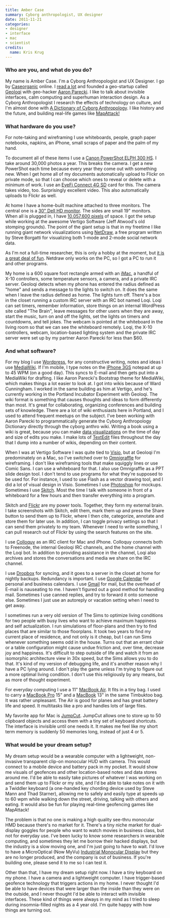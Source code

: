 ```yaml
---
title: Amber Case
summary: Cyborg anthropologist, UX designer
date: 2011-11-21
categories:
- designer
- interface
- mac
- scientist
credits:
  name: Kris Krug
---
```


### Who are you, and what do you do?

My name is Amber Case. I'm a Cyborg Anthropologist and UX Designer. I go by [Caseorganic](http://www.twitter.com/caseorganic "Amber's Twitter account.") online. I [read a lot](http://cyborganthropology.com/Category:Books "Books that Amber is reading.") and founded a geo-startup called [Geoloqi][] with geo-hacker [Aaron Parecki](http://aaronparecki.com "Aaron's website."). I like to talk about invisible interfaces, calm computing and superhuman interaction design. As a Cyborg Anthropologist I research the effects of technology on culture, and I'm almost done with [A Dictionary of Cyborg Anthropology](http://cyborganthropology.com/store/ "Amber's upcoming book."). I like history and the future, and building real-life games like [MapAttack!][mapattack]

### What hardware do you use?

For note-taking and wireframing I use whiteboards, people, graph paper notebooks, napkins, an iPhone, small scraps of paper and the palm of my hand.

To document all of these items I use a [Canon PowerShot ELPH 300 HS][powershot-elph-300-hs]. I take around 30,000 photos a year. This breaks the camera. I get a new PowerShot each time because every year they come out with something new. When I get home all of my documents automatically upload to Flickr on private mode, so that I can choose which ones to reveal or delete with a minimum of work. I use an [EyeFi Connect 4G SD][connect-x2] card for this. The camera takes video, too. Surprisingly excellent video. This also automatically uploads to Flickr as well.

At home I have a home-built machine attached to three monitors. The central one is a [30" Dell HD monitor][u3011]. The sides are small 19" monitors. When all is plugged in, I have [10,057,600 pixels](http://www.flickr.com/photos/caseorganic/4878458912/ "A photo of Amber's setup.") of space. I got the setup while working at the awesome Vertigo Software (Jeff Atwood's old stomping grounds). The point of the giant setup is that in my freetime I like running giant network visualizations using [NetDraw][], a free program written by Steve Borgatti for visualizing both 1-mode and 2-mode social network data.

As I'm not a full-time researcher, this is only a hobby at the moment, but [it is a great deal of fun](http://www.flickr.com/photos/caseorganic/sets/72157624621620243/detail/ "Amber's screenshots of NetDraw in action."). Netdraw only works on the PC, so I got a PC to run it and other programs.

My home is a 600 square foot rectangle armed with an [iMac][], a handful of X-10 controllers, some temperature sensors, a camera, and a private IRC server. Geoloqi detects when my phone has entered the radius defined as "home" and sends a message to the lights to switch on. It does the same when I leave the radius defined as home. The lights turn off. There's a box in the closet running a custom IRC server with an IRC bot named Loqi. Loqi can set timers, remember information, store things on an internal WordPress site called "The Brain", leave messages for other users when they are away, start the music, turn on and off the lights, set the lights on timers and countdowns, and tell jokes. The webcam is pointed at the whiteboard in the living room so that we can see the whiteboard remotely. Loqi, the X-10 controllers, webcam, location-based lighting system and the private IRC server were set up by my partner Aaron Parecki for less than $60.

### And what software?

For my blog I use [Wordpress][], for any constructive writing, notes and ideas I use [MediaWiki][]. If I'm mobile, I type notes on the [iPhone 3GS][iphone-3gs] notepad at up to 45 WPM (on a good day). This syncs to E-mail and then gets put into a MediaWiki for drafting. I like Aaron Parecki's Bootstrap theme for MediaWiki, which makes things a lot easier to look at. I got into wikis because of Ward Cunningham. I worked in the same building as him at Vertigo, and he's currently working in the Portland Incubator Experiment with Geoloqi. The wiki format is something that causes thoughts and ideas to form differently than most. It's great for collaborating, organizing conferences and building sets of knowledge. There are a lot of wiki enthusiasts here in Portland, and I used to attend frequent meetups on the subject. I've been working with Aaron Parecki to programmatically generate the Cyborg Anthropology Dictionary directly through the cyborg anthro wiki. Writing a book using a wiki is great, because you can make [data visualizations](http://cyborganthropology.com/Special:ChangeGraphs "Amber's change graphs.") on the time of day and size of edits you make. I make lots of [TextEdit][] files throughout the day that I dump into a number of wikis, depending on their content.

When I was at Vertigo Software I was quite tied to [Visio][], but at Geoloqi I'm predominately on a Mac, so I've switched over to [Omnigraffle][] for wireframing. I don't like wireframing tools that make squiggly lines or use Comic Sans. I can use a whiteboard for that. I also use Omnigraffle as a PPT slide design tool. I don't tend to use programs for what they're supposed to be used for. For instance, I used to use Flash as a vector drawing tool, and I did a lot of visual design in Visio. Sometimes I use [Photoshop][] for mockups. Sometimes I use [Skitch][]. Most the time I talk with someone in front of a whiteboard for a few hours and then transfer everything into a program.

Skitch and [Flickr][] are my power tools. Together, they form my external brain. I take screenshots with Skitch, edit them, mark them up and press the Share button to send them up to Flickr, where I then cite, categorize, annotate and store them for later use. In addition, I can toggle privacy settings so that I can send them privately to my team. Whenever I need to write something, I can pull research out of Flickr by using the search features on the site.

I use [Colloquy][] as an IRC client for Mac and iPhone. Colloquy connects both to Freenode, the internal Geoloqi IRC channels, and the home channel with the Loqi bot. In addition to providing assistance in the channel, Loqi also archives and stores the conversations and media we share on the IRC channel.

I use [Dropbox][] for syncing, and it goes to a server in the closet at home for nightly backups. Redundancy is important. I use [Google Calendar][google-calendar] for personal and business calendars. I use [Gmail][] for mail, but the overhead of E-mail is nauseating to me. I haven't figured out a good method for handling mail. Sometimes I use canned replies, and try to forward it onto someone else. Sometimes I just use an autoreply or vacation setting when I need to get away.

I sometimes run a very old version of The Sims to optimize living conditions for two people with busy lives who want to achieve maximum happiness and self actualization. I run simulations of floor-plans and then try to find places that are similar to those floorplans. It took two years to find my current place of residence, and not only is it cheap, but I can run Sims whenever something seems odd in the house. Turns out that an errant chair or a table configuration might cause undue friction and, over time, decrease joy and happiness. It's difficult to step outside of life and watch it from an isomorphic architecture view in 30x speed, but the Sims allows you to do that. It's kind of my version of debugging life, and it's another reason why I have a PC lying around. I don't play the game unless I'm trying to figure out a more optimal living condition. I don't use this religiously by any means, but as more of thought experiment.

For everyday computing I use a 11" [MacBook Air][macbook-air]. It fits in a tiny bag. I used to carry a [MacBook Pro][macbook-pro] 15" and a [MacBook][] 13" in the same Timbuktoo bag. It was rather unpleasant. The Air is good for planes and has great battery life and speed. It multitasks like a pro and handles lots of large files.

My favorite app for Mac is [JumpCut][]. JumpCut allows one to store up to 50 clipboard objects and access them with a tiny set of keyboard shortcuts. The interface is invisible until one needs it. It makes me feel like my short term memory is suddenly 50 memories long, instead of just 4 or 5.

### What would be your dream setup?

My dream setup would be a wearable computer with a lightweight, non-invasive transparent clip-on monocular HUD with camera. This would connect to a mobile device and battery pack in my pocket. It would show me visuals of geofences and other location-based notes and data stores around me. I'd be able to easily take pictures of whatever I was working on and send them up to Flickr or my site, and I'd be able to take notes on it with a Twiddler keyboard (a one-handed key chording device used by Steve Mann and Thad Starner), allowing me to safely and easily type at speeds up to 60 wpm while walking down the street, driving, talking with others and eating. It would also be fun for playing real-time geofencing games like MapAttack!

The problem is that no one is making a high quality see-thru monocular HMD because there's no market for it. There's a tiny niche market for dual-display goggles for people who want to watch movies in business class, but not for everyday use. I've been lucky to know some researchers in wearable computing, and sometimes they let me borrow their hacked displays, but the industry is a slow moving one, and I'm just going to have to wait. I'd love to have a MicroOptical (Now MyVu) [Industrial Monocular Display](http://www.flickr.com/photos/caseorganic/4611801231/ "Amber's photo of the MyVu.") but they are no longer produced, and the company is out of business. If you're building one, please send it to me so I can test it.

Other than that, I have my dream setup right now. I have a tiny keyboard on my phone. I have a camera and a lightweight computer. I have trigger-based geofence technology that triggers actions in my home. I never thought I'd be able to have devices that were larger than the inside than they were on the outside, and I never thought I'd be able to interact with invisible interfaces. These kind of things were always in my mind as I tried to sleep during insomnia-filled nights as a 4 year old. I'm quite happy with how things are turning out.

[colloquy]: https://colloquy.app/ "An IRC client for the Mac."
[connect-x2]: http://web.archive.org/web/20230408095245/https://www.amazon.com/Eye-Fi-Connect-Wireless-Memory-EYE-FI-4CN/dp/B003DV4234/ "An SD card that can upload to photo sites for you."
[dropbox]: https://www.dropbox.com/ "Online syncing and storage."
[flickr]: https://www.flickr.com/ "A photo sharing website."
[geoloqi]: https://geoloqi.com/ "A geo-location service for smartphones."
[gmail]: https://en.wikipedia.org/wiki/Gmail "Web-based email."
[google-calendar]: https://en.wikipedia.org/wiki/Google_Calendar "A web-based calendar client."
[imac]: https://www.apple.com/imac-24/ "An all-in-one computer."
[iphone-3gs]: https://en.wikipedia.org/wiki/IPhone_3GS "A 3 megapixel smartphone."
[jumpcut]: https://jumpcut.sourceforge.net/ "A clipboard buffer for Mac OS X."
[macbook-air]: https://www.apple.com/macbook-air/ "A very thin laptop."
[macbook-pro]: https://www.apple.com/macbook-pro/ "A laptop."
[macbook]: https://en.wikipedia.org/wiki/MacBook "A laptop."
[mapattack]: http://web.archive.org/web/20190506070502/http://mapattack.org/ "A location-based real-world game."
[mediawiki]: https://www.mediawiki.org/wiki/MediaWiki "A PHP-based Wiki package."
[netdraw]: http://www.analytictech.com/Netdraw/netdraw.htm "A Windows tool for visualising social network data."
[omnigraffle]: https://www.omnigroup.com/omnigraffle/ "Diagramming software for the Mac."
[photoshop]: https://www.adobe.com/products/photoshop.html "A bitmap image editor."
[powershot-elph-300-hs]: http://web.archive.org/web/20220212194349/https://www.usa.canon.com/cusa/consumer/products/cameras/digital_cameras/powershot_elph_300_hs "A 12.1 megapixel digital camera."
[skitch]: https://evernote.com/products/skitch "An always-on image editor for the Mac."
[textedit]: http://web.archive.org/web/20200525165141/https://support.apple.com/en-us/HT2523 "A text editor included with Mac OS X."
[u3011]: http://web.archive.org/web/20230507075658/https://www.amazon.com/Dell-UltraSharp-30-Inch-PremierColor-Monitor/dp/B00C2RPW8O/ "A 30 inch LCD screen."
[visio]: https://www.microsoft.com/en-us/microsoft-365/visio/flowchart-software "Visualising/diagraming software."
[wordpress]: https://wordpress.com/ "Weblog publishing software."
